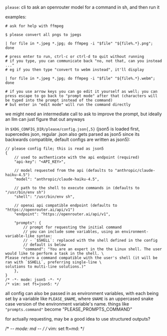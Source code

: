 `please`: cli to ask an openrouter model for a command in sh, and then run it

examples:
```
# ask for help with ffmpeg

$ please convert all pngs to jpegs

| for file in *.jpeg *.jpg; do ffmpeg -i "$file" "${file%.*}.png"; done

# press enter to run, ctrl-c or ctrl-d to quit without running
# if you type, you can communicate back "no, not that, can you instead ..."
# eg if you then type "convert to webm instead", it'll display

| for file in *.jpeg *.jpg; do ffmpeg -i "$file" "${file%.*}.webm"; done

# if you use arrow keys you can go edit it yourself as well; you can press escape to go back to "prompt mode" after that (characters will be typed into the prompt instead of the command)
# but enter in "edit mode" will run the command directly
```

we might need an intermediate call to ask to improve the prompt, but ideally an llm can just figure that out anyways

in `$XDG_CONFIG_DIR/please/config.json{,5}` (json5 is loaded first, supercedes json, regular .json also gets parsed as json5 since its backwards compatible, default configs are written as json5):

```
// please config file; this is read as json5
{
    // used to authenticate with the api endpoint (required)
    "api-key": "<API_KEY>",
    
    // model requested from the api (defaults to "anthropic/claude-haiku-4.5")
    "model": "anthropic/claude-haiku-4.5",
    
    // path to the shell to execute commands in (defaults to "/usr/bin/env sh")
    "shell": "/usr/bin/env sh",

    // openai api compatible endpoint (defaults to "https://openrouter.ai/api/v1")
    "endpoint": "https://openrouter.ai/api/v1",
    
    "prompts": {
        // prompt for requesting the initial command
        // you can include some variables, using an environment-variable-like syntax:
        // - `$SHELL`: replaced with the shell defined in the config
        // default is below
        "command": "You are an expert in the the Linux shell. The user would like to perform a task in the shell. \
Please return a command compatible with the user's shell (it will be ran with `$SHELL`, preferring single-line \ 
solutions to multi-line solutions.)"
    },
}
/* -*- mode: json5 -*- */
/* vim: set ft=json5: */
```

all config can also be passed in as environment variables, with each being set by a variable like `PLEASE_$NAME`, where `$NAME` is an uppercased snake case version of the environment variable's name. things like `"prompts.command"` become "PLEASE_PROMPTS_COMMAND"

for actually requesting, may be a good idea to use structured outputs?

/* -*- mode: md -*- */
/* vim: set ft=md: */

